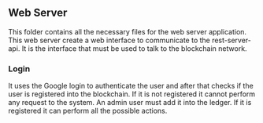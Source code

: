 ## Web Server
This folder contains all the necessary files for the web server application.
This web server create a web interface to communicate to the rest-server-api. It is the interface that must be used to talk to the blockchain network.

### Login
It uses the Google login to authenticate the user and after that checks if the user is registered into the blockchain. If it is not registered it cannot perform any request to the system. An admin user must add it into the ledger. 
If it is registered it can perform all the possible actions.